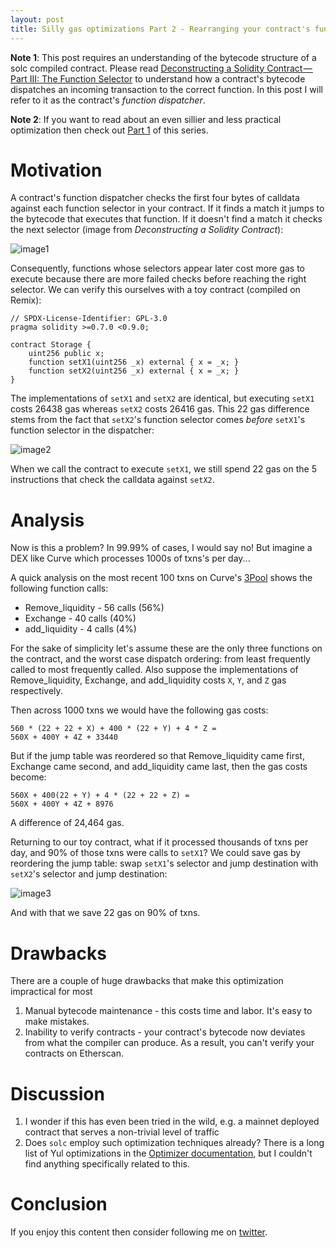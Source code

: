 ```yaml
---
layout: post
title: Silly gas optimizations Part 2 - Rearranging your contract's function dispatcher
---
```


**Note 1**: This post requires an understanding of the bytecode structure of a solc compiled
contract. Please read [Deconstructing a Solidity Contract — Part III: The Function Selector](https://blog.openzeppelin.com/deconstructing-a-solidity-contract-part-iii-the-function-selector-6a9b6886ea49/) to understand how a contract's bytecode dispatches an incoming transaction to the correct function. In this post I will refer to it as the contract's _function dispatcher_.

**Note 2**: If you want to read about an even sillier and less
practical optimization then check out [Part 1](https://daltyboy11.github.io/gas-optimizing-your-contract-logs/) of this series.


# Motivation
A contract's function dispatcher checks the first four bytes of calldata against each function selector in your contract. If it finds a match it jumps to the bytecode that executes that function. If it doesn't find a match it checks the next selector (image from _Deconstructing a Solidity Contract_):

![image1](https://i0.wp.com/miro.medium.com/max/700/1*IgrF4NZNL4UNpnTKn33S1A.png?resize=700%2C299&ssl=1)

Consequently, functions whose selectors appear later cost more gas to execute because there are more failed checks before reaching the right selector. We can verify this ourselves with a toy contract (compiled on Remix):

```
// SPDX-License-Identifier: GPL-3.0
pragma solidity >=0.7.0 <0.9.0;

contract Storage {
    uint256 public x;
    function setX1(uint256 _x) external { x = _x; }
    function setX2(uint256 _x) external { x = _x; }
}
```

The implementations of `setX1` and `setX2` are identical, but executing `setX1` costs 26438 gas whereas `setX2` costs 26416 gas. This 22 gas difference stems from the fact that `setX2`'s function selector comes _before_ `setX1`'s function selector in the dispatcher:

![image2](https://i.imgur.com/LWTCRes.png)

When we call the contract to execute `setX1`, we still spend 22 gas on the 5 instructions that check the calldata against `setX2`.

# Analysis
Now is this a problem? In 99.99% of cases, I would say no! But imagine a DEX like Curve which processes 1000s of txns's per day...

A quick analysis on the most recent 100 txns on Curve's [3Pool](https://etherscan.io/address/0xbebc44782c7db0a1a60cb6fe97d0b483032ff1c7#code) shows the following function calls:
* Remove_liquidity - 56 calls (56%)
* Exchange - 40 calls (40%)
* add_liquidity - 4 calls (4%)

For the sake of simplicity let's assume these are the only three functions on the contract, and the worst case dispatch ordering: from least frequently called to most frequently called. Also suppose the implementations of Remove_liquidity, Exchange, and add_liquidity costs `X`, `Y`, and `Z` gas respectively.

Then across 1000 txns we would have the following gas costs:
```
560 * (22 + 22 + X) + 400 * (22 + Y) + 4 * Z =
560X + 400Y + 4Z + 33440
```

But if the jump table was reordered so that Remove_liquidity came first, Exchange came second, and add_liquidity came last, then the gas costs become:
```
560X + 400(22 + Y) + 4 * (22 + 22 + Z) = 
560X + 400Y + 4Z + 8976
```

A difference of 24,464 gas.

Returning to our toy contract, what if it processed thousands of txns per day, and 90% of those txns were calls to `setX1`? We could save gas by reordering the jump table: swap `setX1`'s selector and jump destination with `setX2`'s selector and jump destination:

![image3](https://i.imgur.com/ax6YtPo.png)

And with that we save 22 gas on 90% of txns.

# Drawbacks
There are a couple of huge drawbacks that make this optimization impractical for most
1. Manual bytecode maintenance - this costs time and labor. It's easy to make mistakes.
2. Inability to verify contracts - your contract's bytecode now deviates from what the compiler can produce. As a result, you can't verify your contracts on Etherscan.

# Discussion
1. I wonder if this has even been tried in the wild, e.g. a mainnet deployed contract that serves a non-trivial level of traffic
2. Does `solc` employ such optimization techniques already? There is a long list of Yul optimizations in the [Optimizer documentation](https://docs.soliditylang.org/en/v0.8.14/internals/optimizer.html#block-flattener), but I couldn't find anything specifically related to this.

# Conclusion
If you enjoy this content then consider following me on [twitter](https://twitter.com/DaltonSweeney9).
